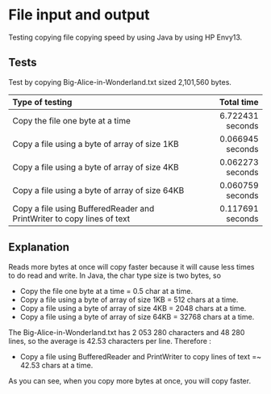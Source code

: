# File input and output
Testing copying file copying speed by using Java by using HP Envy13.

## Tests
Test by copying Big-Alice-in-Wonderland.txt sized 2,101,560 bytes.

| Type of testing | Total time |
|:----------------|-----------:|
|Copy the file one byte at a time|6.722431 seconds|
|Copy a file using a byte of array of size 1KB|0.066945 seconds|
|Copy a file using a byte of array of size 4KB|0.062273 seconds|
|Copy a file using a byte of array of size 64KB|0.060759 seconds|
|Copy a file using BufferedReader and PrintWriter to copy lines of text|0.117691 seconds|

## Explanation
Reads more bytes at once will copy faster because it will cause less times to do read and write.
In Java, the char type size is two bytes, so
* Copy the file one byte at a time = 0.5 char at a time.
* Copy a file using a byte of array of size 1KB = 512 chars at a time.
* Copy a file using a byte of array of size 4KB = 2048 chars at a time.
* Copy a file using a byte of array of size 64KB = 32768 chars at a time.

The Big-Alice-in-Wonderland.txt has 2 053 280 characters and 48 280 lines, so the average is 42.53 characters per line. Therefore :
* Copy a file using BufferedReader and PrintWriter to copy lines of text =~ 42.53 chars at a time.

As you can see, when you copy more bytes at once, you will copy faster. 
